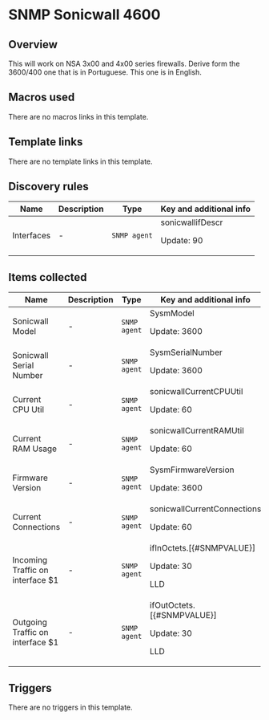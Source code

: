 # SNMP Sonicwall 4600

## Overview

This will work on NSA 3x00 and 4x00 series firewalls. Derive form the 3600/400 one that is in Portuguese. This one is in English.



## Macros used

There are no macros links in this template.

## Template links

There are no template links in this template.

## Discovery rules

|Name|Description|Type|Key and additional info|
|----|-----------|----|----|
|Interfaces |<p>-</p>|`SNMP agent`|sonicwallifDescr<p>Update: 90</p>|
## Items collected

|Name|Description|Type|Key and additional info|
|----|-----------|----|----|
|Sonicwall Model|<p>-</p>|`SNMP agent`|SysmModel<p>Update: 3600</p>|
|Sonicwall Serial Number|<p>-</p>|`SNMP agent`|SysmSerialNumber<p>Update: 3600</p>|
|Current CPU Util|<p>-</p>|`SNMP agent`|sonicwallCurrentCPUUtil<p>Update: 60</p>|
|Current RAM Usage|<p>-</p>|`SNMP agent`|sonicwallCurrentRAMUtil<p>Update: 60</p>|
|Firmware Version|<p>-</p>|`SNMP agent`|SysmFirmwareVersion<p>Update: 3600</p>|
|Current Connections|<p>-</p>|`SNMP agent`|sonicwallCurrentConnections<p>Update: 60</p>|
|Incoming Traffic on interface $1|<p>-</p>|`SNMP agent`|ifInOctets.[{#SNMPVALUE}]<p>Update: 30</p><p>LLD</p>|
|Outgoing Traffic on interface $1|<p>-</p>|`SNMP agent`|ifOutOctets.[{#SNMPVALUE}]<p>Update: 30</p><p>LLD</p>|
## Triggers

There are no triggers in this template.

